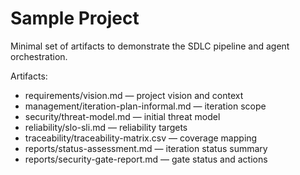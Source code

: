# Sample Project

Minimal set of artifacts to demonstrate the SDLC pipeline and agent orchestration.

Artifacts:

- requirements/vision.md — project vision and context
- management/iteration-plan-informal.md — iteration scope
- security/threat-model.md — initial threat model
- reliability/slo-sli.md — reliability targets
- traceability/traceability-matrix.csv — coverage mapping
- reports/status-assessment.md — iteration status summary
- reports/security-gate-report.md — gate status and actions
